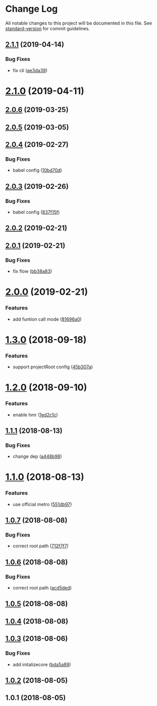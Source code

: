 # Change Log

All notable changes to this project will be documented in this file. See [standard-version](https://github.com/conventional-changelog/standard-version) for commit guidelines.

<a name="2.1.1"></a>
## [2.1.1](https://github.com/cliberal/railn/compare/v2.1.0...v2.1.1) (2019-04-14)


### Bug Fixes

* fix cli ([ae3da39](https://github.com/cliberal/railn/commit/ae3da39))



<a name="2.1.0"></a>
# [2.1.0](https://github.com/cliberal/railn/compare/v2.0.6...v2.1.0) (2019-04-11)



<a name="2.0.6"></a>
## [2.0.6](https://github.com/cliberal/railn/compare/v2.0.5...v2.0.6) (2019-03-25)



<a name="2.0.5"></a>
## [2.0.5](https://github.com/cliberal/railn/compare/v2.0.4...v2.0.5) (2019-03-05)



<a name="2.0.4"></a>
## [2.0.4](https://github.com/cliberal/railn/compare/v2.0.3...v2.0.4) (2019-02-27)


### Bug Fixes

* babel config ([10bd70d](https://github.com/cliberal/railn/commit/10bd70d))



<a name="2.0.3"></a>
## [2.0.3](https://github.com/cliberal/railn/compare/v2.0.2...v2.0.3) (2019-02-26)


### Bug Fixes

* babel config ([837f15f](https://github.com/cliberal/railn/commit/837f15f))



<a name="2.0.2"></a>
## [2.0.2](https://github.com/cliberal/railn/compare/v2.0.1...v2.0.2) (2019-02-21)



<a name="2.0.1"></a>
## [2.0.1](https://github.com/cliberal/railn/compare/v2.0.0...v2.0.1) (2019-02-21)


### Bug Fixes

* fix flow ([bb38a83](https://github.com/cliberal/railn/commit/bb38a83))



<a name="2.0.0"></a>
# [2.0.0](https://github.com/cliberal/railn/compare/v1.3.0...v2.0.0) (2019-02-21)


### Features

* add funtion call mode ([81696a0](https://github.com/cliberal/railn/commit/81696a0))



<a name="1.3.0"></a>
# [1.3.0](https://github.com/cliberal/railn/compare/v1.2.0...v1.3.0) (2018-09-18)


### Features

* support projectRoot config ([45b307a](https://github.com/cliberal/railn/commit/45b307a))



<a name="1.2.0"></a>
# [1.2.0](https://github.com/cliberal/railn/compare/v1.1.1...v1.2.0) (2018-09-10)


### Features

* enable hmr ([1ed2c1c](https://github.com/cliberal/railn/commit/1ed2c1c))



<a name="1.1.1"></a>
## [1.1.1](https://github.com/cliberal/railn/compare/v1.1.0...v1.1.1) (2018-08-13)


### Bug Fixes

* change dep ([a448b98](https://github.com/cliberal/railn/commit/a448b98))



<a name="1.1.0"></a>
# [1.1.0](https://github.com/cliberal/railn/compare/v1.0.7...v1.1.0) (2018-08-13)


### Features

* use official metro ([551db97](https://github.com/cliberal/railn/commit/551db97))



<a name="1.0.7"></a>
## [1.0.7](https://github.com/cliberal/railn/compare/v1.0.5...v1.0.7) (2018-08-08)


### Bug Fixes

* correct root path ([712f7f7](https://github.com/cliberal/railn/commit/712f7f7))



<a name="1.0.6"></a>
## [1.0.6](https://github.com/cliberal/railn/compare/v1.0.5...v1.0.6) (2018-08-08)


### Bug Fixes

* correct root path ([acd5ded](https://github.com/cliberal/railn/commit/acd5ded))



<a name="1.0.5"></a>
## [1.0.5](https://github.com/cliberal/railn/compare/v1.0.4...v1.0.5) (2018-08-08)



<a name="1.0.4"></a>
## [1.0.4](https://github.com/cliberal/railn/compare/v1.0.3...v1.0.4) (2018-08-08)



<a name="1.0.3"></a>
## [1.0.3](https://github.com/cliberal/railn/compare/v1.0.2...v1.0.3) (2018-08-06)


### Bug Fixes

* add initalizecore ([bda5a89](https://github.com/cliberal/railn/commit/bda5a89))



<a name="1.0.2"></a>
## [1.0.2](https://github.com/cliberal/railn/compare/v1.0.1...v1.0.2) (2018-08-05)



<a name="1.0.1"></a>
## 1.0.1 (2018-08-05)
